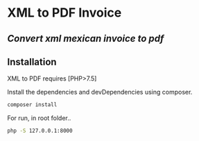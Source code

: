 # XML to PDF Invoice
## _Convert xml mexican invoice to pdf_

## Installation

XML to PDF requires [PHP>7.5]

Install the dependencies and devDependencies using composer.

```sh
composer install
```

For run, in root folder..

```sh
php -S 127.0.0.1:8000
```